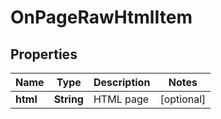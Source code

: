 # OnPageRawHtmlItem


## Properties

| Name | Type | Description | Notes |
|------------ | ------------- | ------------- | -------------|
**html** | **String** | HTML page |[optional]|